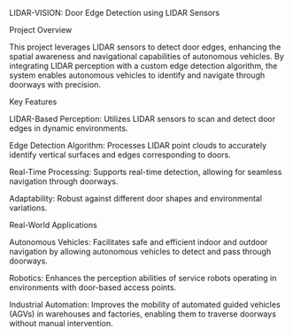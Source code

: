 LIDAR-VISION: Door Edge Detection using LIDAR Sensors

Project Overview

This project leverages LIDAR sensors to detect door edges, enhancing the spatial awareness and navigational capabilities of autonomous vehicles. By integrating LIDAR perception with a custom edge detection algorithm, the system enables autonomous vehicles to identify and navigate through doorways with precision.

Key Features

LIDAR-Based Perception: Utilizes LIDAR sensors to scan and detect door edges in dynamic environments.

Edge Detection Algorithm: Processes LIDAR point clouds to accurately identify vertical surfaces and edges corresponding to doors.

Real-Time Processing: Supports real-time detection, allowing for seamless navigation through doorways.

Adaptability: Robust against different door shapes and environmental variations.

Real-World Applications

Autonomous Vehicles: Facilitates safe and efficient indoor and outdoor navigation by allowing autonomous vehicles to detect and pass through doorways.

Robotics: Enhances the perception abilities of service robots operating in environments with door-based access points.

Industrial Automation: Improves the mobility of automated guided vehicles (AGVs) in warehouses and factories, enabling them to traverse doorways without manual intervention.

